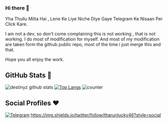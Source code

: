 ### Hi there 👋
Yha Thullu Milta Hai , Lene Ke Liye Niche Diye Gaye Telegram Ke Nisaan Per Click Kare.


I am not a dev, so don't come complaining this is not working , that is not working. I do most of modification for myself. And most of my modification are taken form the github public repo, most of the time i just merge this and that.

Hope you all enjoy the work.






## GitHub Stats 🌟

![destinyz github stats](https://github-readme-stats.vercel.app/api?username=destiny6520&theme=vue&count_private=true&show_icons=true&cache_seconds=1800)
[![Top Langs](https://github-readme-stats.vercel.app/api/top-langs/?username=destiny6520&layout=compact)](https://github.com/destiny6520/github-readme-stats)
![counter](https://komarev.com/ghpvc/?username=destiny6520&style=flat-square)


## Social Profiles ♥️


[![Telegram](https://img.shields.io/badge/Telegram-FFFFFF?style=for-the-badge&logo=telegram&logoColor=white)](https://telegram.me/destinyztd)
https://img.shields.io/twitter/follow/tharunlucky46?style=social

<!--
**destiny6520/destiny6520** is a ✨ _special_ ✨ repository because its `README.md` (this file) appears on your GitHub profile.

Here are some ideas to get you started:

- 🔭 I’m currently working on ...
- 🌱 I’m currently learning ...
- 👯 I’m looking to collaborate on ...
- 🤔 I’m looking for help with ...
- 💬 Ask me about ...
- 📫 How to reach me: ...
- 😄 Pronouns: ...
- ⚡ Fun fact: ...
-->
